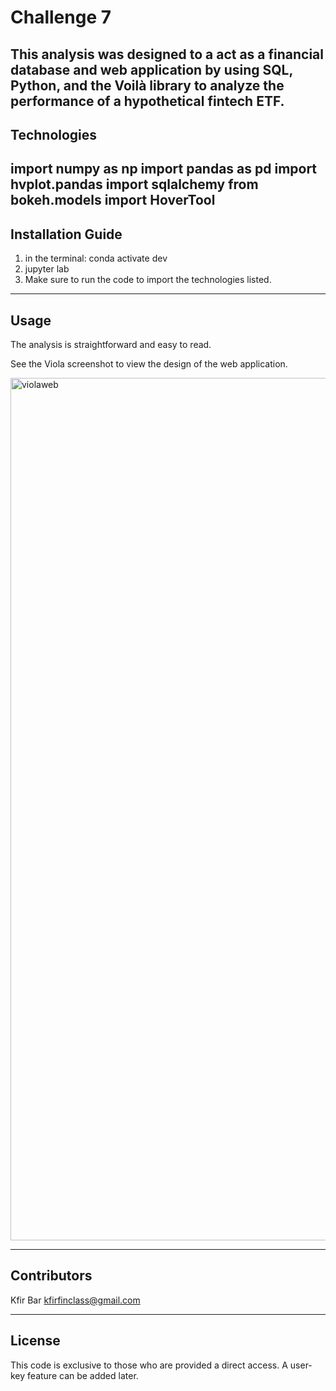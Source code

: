 # Challenge 7

This analysis was designed to a act as a financial database and web application by using SQL, Python, and the Voilà library to analyze the performance of a hypothetical fintech ETF.
---

## Technologies

import numpy as np
import pandas as pd
import hvplot.pandas
import sqlalchemy
from bokeh.models import HoverTool
---

## Installation Guide

1. in the terminal: conda activate dev
2. jupyter lab
3. Make sure to run the code to import the technologies listed.
---

## Usage

The analysis is straightforward and easy to read.

See the Viola screenshot to view the design of the web application.

<img width="1380" alt="violaweb" src="https://user-images.githubusercontent.com/98926901/167304458-88f5a916-14df-4233-b183-54ea72a0a3e7.png">

---

## Contributors

Kfir Bar
kfirfinclass@gmail.com

---

## License

This code is exclusive to those who are provided a direct access. A user-key feature can be added later.
